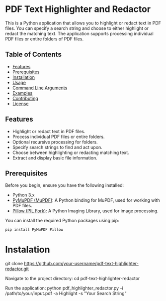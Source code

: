 
# PDF Text Highlighter and Redactor

This is a Python application that allows you to highlight or redact text in PDF files. You can specify a search string and choose to either highlight or redact the matching text. The application supports processing individual PDF files or entire folders of PDF files.

## Table of Contents

- [Features](#features)
- [Prerequisites](#prerequisites)
- [Installation](#installation)
- [Usage](#usage)
- [Command Line Arguments](#command-line-arguments)
- [Examples](#examples)
- [Contributing](#contributing)
- [License](#license)

## Features

- Highlight or redact text in PDF files.
- Process individual PDF files or entire folders.
- Optional recursive processing for folders.
- Specify search strings to find and act upon.
- Choose between highlighting or redacting matching text.
- Extract and display basic file information.

## Prerequisites

Before you begin, ensure you have the following installed:

- Python 3.x
- [PyMuPDF (MuPDF)](https://pypi.org/project/PyMuPDF/): A Python binding for MuPDF, used for working with PDF files.
- [Pillow (PIL Fork)](https://pypi.org/project/Pillow/): A Python Imaging Library, used for image processing.

You can install the required Python packages using pip:

```bash
pip install PyMuPDF Pillow
```


# Instalation 
git clone https://github.com/your-username/pdf-text-highlighter-redactor.git

Navigate to the project directory:
cd pdf-text-highlighter-redactor

Run the application:
python pdf_highlighter_redactor.py -i /path/to/your/input.pdf -a Highlight -s "Your Search String"



